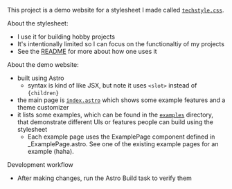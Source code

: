 This project is a demo website for a stylesheet I made called [`techstyle.css`](../src/techstyle.css).

About the stylesheet:
* I use it for building hobby projects
* It's intentionally limited so I can focus on the functionaltiy of my projects
* See the [README](../README.md) for more about how one uses it

About the demo website:
* built using Astro
  * syntax is kind of like JSX, but note it uses `<slot>` instead of `{children}`
* the main page is [`index.astro`](../src/pages/index.astro) which shows some example features and a theme customizer
* it lists some examples, which can be found in the [`examples`](../src/pages/examples/) directory, that demonstrate different UIs or features people can build using the stylesheet
  * Each example page uses the ExamplePage component defined in _ExamplePage.astro. See one of the existing example pages for an example (haha).

Development workflow
* After making changes, run the Astro Build task to verify them
